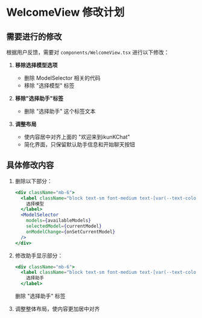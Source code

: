 # WelcomeView 修改计划

## 需要进行的修改

根据用户反馈，需要对 `components/WelcomeView.tsx` 进行以下修改：

1. **移除选择模型选项**
   - 删除 ModelSelector 相关的代码
   - 移除 "选择模型" 标签

2. **移除"选择助手"标签**
   - 删除 "选择助手" 这个标签文本

3. **调整布局**
   - 使内容居中对齐上面的 "欢迎来到ikunKChat"
   - 简化界面，只保留默认助手信息和开始聊天按钮

## 具体修改内容

1. 删除以下部分：
   ```jsx
   <div className="mb-6">
     <label className="block text-sm font-medium text-[var(--text-color-secondary)] mb-2">
       选择模型
     </label>
     <ModelSelector
       models={availableModels}
       selectedModel={currentModel}
       onModelChange={onSetCurrentModel}
     />
   </div>
   ```

2. 修改助手显示部分：
   ```jsx
   <div className="mb-6">
     <label className="block text-sm font-medium text-[var(--text-color-secondary)] mb-2">
       选择助手
     </label>
   ```
   删除 "选择助手" 标签

3. 调整整体布局，使内容更加居中对齐
